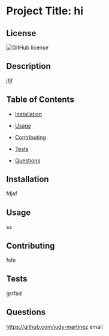 # Project Title: hi

## License
![GitHub license](https://img.shields.io/badge/license-MIT-blue.svg)

## Description
jfjf

## Table of Contents 

* [Installation](#installation)

* [Usage](#usage)

* [Contributing](#contributing)

* [Tests](#tests)

* [Questions](#questions)

## Installation
fdjsf

## Usage
ss

## Contributing
fsfe

## Tests
grrfad

## Questions
https://github.com/judy-martinez
email

